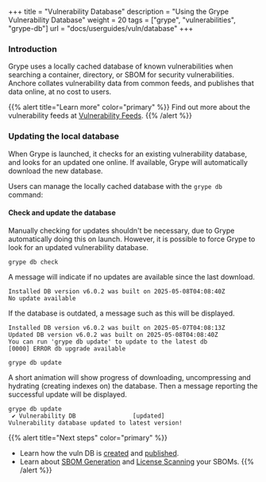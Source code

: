 +++
title = "Vulnerability Database"
description = "Using the Grype Vulnerability Database"
weight = 20
tags = ["grype", "vulnerabilities", "grype-db"]
url = "docs/userguides/vuln/database"
+++

### Introduction

Grype uses a locally cached database of known vulnerabilities when searching a container, directory, or SBOM for security vulnerabilities. Anchore collates vulnerability data from common feeds, and publishes that data online, at no cost to users.

{{% alert title="Learn more" color="primary" %}}
Find out more about the vulnerability feeds at [Vulnerability Feeds](/docs/userguides/feeds/).
{{% /alert %}}

### Updating the local database

When Grype is launched, it checks for an existing vulnerability database, and looks for an updated one online. If available, Grype will automatically download the new database.

Users can manage the locally cached database with the `grype db` command:

#### Check and update the database

Manually checking for updates shouldn't be necessary, due to Grype automatically doing this on launch. However, it is possible to force Grype to look for an updated vulnerability database.

```
grype db check
```

A message will indicate if no updates are available since the last download.

```text
Installed DB version v6.0.2 was built on 2025-05-08T04:08:40Z
No update available
```

If the database is outdated, a message such as this will be displayed.

```text
Installed DB version v6.0.2 was built on 2025-05-07T04:08:13Z
Updated DB version v6.0.2 was built on 2025-05-08T04:08:40Z
You can run 'grype db update' to update to the latest db
[0000] ERROR db upgrade available
```

```
grype db update
```

A short animation will show progress of downloading, uncompressing and hydrating (creating indexes on) the database. Then a message reporting the successful update will be displayed.

```text
grype db update
 ✔ Vulnerability DB                [updated]
Vulnerability database updated to latest version!
```

{{% alert title="Next steps" color="primary" %}}

- Learn how the vuln DB is [created](/docs/userguides/database/sources/) and [published](/docs/userguides/database/published/).
- Learn about [SBOM Generation](/docs/userguides/sbom/getstarted/) and [License Scanning](/docs/userguides/license/getstarted/) your SBOMs.
  {{% /alert %}}
